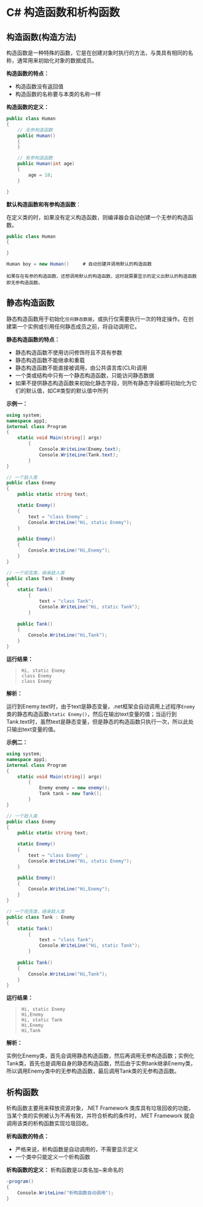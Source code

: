 # C# 构造函数和析构函数

## 构造函数(构造方法)

构造函数是一种特殊的函数，它是在创建对象时执行的方法，与类具有相同的名称，通常用来初始化对象的数据成员。


**构造函数的特点：**

- 构造函数没有返回值
- 构造函数的名称要与本类的名称一样


**构造函数的定义：**

```C#
public class Human
{   
    // 无参构造函数
    public Human()
    {
    }

    // 有参构造函数
    public Human(int age)
    {
        age = 18;
    }

}
```


**默认构造函数和有参构造函数**：

在定义类的时，如果没有定义构造函数，则编译器会自动创建一个无参的构造函数。
```C#
public class Human
{

}

Human boy = new Human()     # 自动创建并调用默认的构造函数
```
`如果存在有参的构造函数，还想调用默认的构造函数，这时就需要显示的定义出默认的构造函数即无参构造函数。`


## 静态构造函数

静态构造函数用于初始化`任何静态数据`，或执行仅需要执行一次的特定操作。在创建第一个实例或引用任何静态成员之前，将自动调用它。


**静态构造函数的特点：**

- 静态构造函数不使用访问修饰符且不具有参数
- 静态构造函数不能继承和重载
- 静态构造函数不能直接被调用，由公共语言库(CLR)调用
- 一个类或结构中只有一个静态构造函数，只能访问静态数据
- 如果不提供静态构造函数来初始化静态字段，则所有静态字段都将初始化为它们的默认值，如C#类型的默认值中所列

**示例一：**

```C#
using system;
namespace app1;
internal class Program
{
    static void Main(string[] args)
        {
            Console.WriteLine(Enemy.text);
            Console.WriteLine(Tank.text);
        }
}

// 一个敌人类
public class Enemy
{   
    public static string text;

    static Enemy()
    {   
        text = "class Enemy" ;
        Console.WriteLine("Hi, static Enemy");
    }

    public Enemy()
    {
        Console.WriteLine("Hi,Enemy");
    }
}

// 一个坦克类，继承敌人类
public class Tank : Enemy
{
    static Tank()
        {   
            text = "class Tank";
            Console.WriteLine("Hi, static Tank");
        }
    
    public Tank()
    {
        Console.WriteLine("Hi,Tank");
    }
}
```

**运行结果：**
>     Hi, static Enemy
>     class Enemy
>     class Enemy

**解析：**

运行到Enemy.text时，由于text是静态变量，.net框架会自动调用上述程序`Enemy`类的静态构造函数`static Enemy()`，然后在输出text变量的值；当运行到Tank.text时，虽然text是静态变量，但是静态的构造函数只执行一次，所以此处只输出text变量的值。

**示例二：**

```C#
using system;
namespace app1;
internal class Program
{
    static void Main(string[] args)
        {
            Enemy enemy = new enemy();
            Tank tank = new Tank();
        }
}

// 一个敌人类
public class Enemy
{   
    public static string text;

    static Enemy()
    {   
        text = "class Enemy" ;
        Console.WriteLine("Hi, static Enemy");
    }

    public Enemy()
    {
        Console.WriteLine("Hi,Enemy");
    }
}

// 一个坦克类，继承敌人类
public class Tank : Enemy
{
    static Tank()
        {   
            text = "class Tank";
            Console.WriteLine("Hi, static Tank");
        }
    
    public Tank()
    {
        Console.WriteLine("Hi,Tank");
    }
}
```

**运行结果：**
>     Hi, static Enemy
>     Hi,Enemy
>     Hi, static Tank
>     Hi,Enemy
>     Hi,Tank

**解析：**

实例化Enemy类，首先会调用静态构造函数，然后再调用无参构造函数；实例化Tank类，首先也是调用自身的静态构造函数，然后由于实例tank继承Enemy类，所以调用Enemy类中的无参构造函数，最后调用Tank类的无参构造函数。


## 析构函数

析构函数主要用来释放资源对象，.NET Framework 类库具有垃圾回收的功能，当某个类的实例被认为不再有效，并符合析构的条件时，.MET Framework 就会调用该类的析构函数实现垃圾回收。


**析构函数的特点：**

- 严格来说，析构函数是自动调用的，不需要显示定义
- 一个类中只能定义一个析构函数


**析构函数的定义：**
析构函数是以类名加~来命名的
```C#
~program()
{
    Console.WriteLine("析构函数自动调用");
}
```











